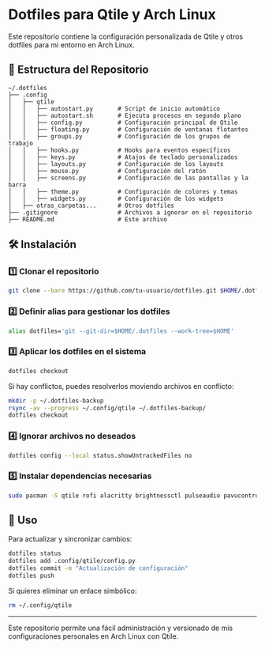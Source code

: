# Dotfiles para Qtile y Arch Linux

Este repositorio contiene la configuración personalizada de Qtile y otros dotfiles para mi entorno en Arch Linux.

## 📂 Estructura del Repositorio
```
~/.dotfiles
├── .config
│   ├── qtile
│   │   ├── autostart.py       # Script de inicio automático
│   │   ├── autostart.sh       # Ejecuta procesos en segundo plano
│   │   ├── config.py          # Configuración principal de Qtile
│   │   ├── floating.py        # Configuración de ventanas flotantes
│   │   ├── groups.py          # Configuración de los grupos de trabajo
│   │   ├── hooks.py           # Hooks para eventos específicos
│   │   ├── keys.py            # Atajos de teclado personalizados
│   │   ├── layouts.py         # Configuración de los layouts
│   │   ├── mouse.py           # Configuración del ratón
│   │   ├── screens.py         # Configuración de las pantallas y la barra
│   │   ├── theme.py           # Configuración de colores y temas
│   │   ├── widgets.py         # Configuración de los widgets
│   ├── otras_carpetas...      # Otros dotfiles
├── .gitignore                 # Archivos a ignorar en el repositorio
├── README.md                  # Este archivo
```

## 🛠️ Instalación

### 1️⃣ Clonar el repositorio

```sh
git clone --bare https://github.com/tu-usuario/dotfiles.git $HOME/.dotfiles
```

### 2️⃣ Definir alias para gestionar los dotfiles

```sh
alias dotfiles='git --git-dir=$HOME/.dotfiles --work-tree=$HOME'
```

### 3️⃣ Aplicar los dotfiles en el sistema

```sh
dotfiles checkout
```
Si hay conflictos, puedes resolverlos moviendo archivos en conflicto:
```sh
mkdir -p ~/.dotfiles-backup
rsync -av --progress ~/.config/qtile ~/.dotfiles-backup/
dotfiles checkout
```

### 4️⃣ Ignorar archivos no deseados

```sh
dotfiles config --local status.showUntrackedFiles no
```

### 5️⃣ Instalar dependencias necesarias
```sh
sudo pacman -S qtile rofi alacritty brightnessctl pulseaudio pavucontrol
```

## 🚀 Uso

Para actualizar y sincronizar cambios:
```sh
dotfiles status
dotfiles add .config/qtile/config.py
dotfiles commit -m "Actualización de configuración"
dotfiles push
```

Si quieres eliminar un enlace simbólico:
```sh
rm ~/.config/qtile
```

---

Este repositorio permite una fácil administración y versionado de mis configuraciones personales en Arch Linux con Qtile.


